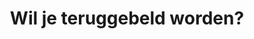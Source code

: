 ---
published: true
visible: false
cache_enabled: false
title: 'Wil je teruggebeld worden?'
form:
    name: callmeplease
    action: /thanks
    description: 'Snel contact opnemen'
    classes: 
    fields:
        -
            name: name
            label: 'Naam'
            autofocus: 'off'
            autocomplete: 'on'
            type: text
            id: data[name]
            validate:
                required: true
                pattern: ^[a-zA-Z]*$
        -
            name: phone
            label: 'Telefoonnummer'
            autofocus: 'off'
            autocomplete: 'on'
            type: tel
            id: data[phone]
            validate:
                required: true
        -
            name: about
            label: 'Waar gaat het over?'
            autofocus: 'off'
            autocomplete: 'off'
            type: textarea
            rows: 3
            id: data[about]
            validate:
                required: true
        -
            name: when
            label: 'Heb je een voorkeur voor het moment dat ik bel?'
            type: checkboxes
            id: data[when]
            default:
                ochtend: false
                middag: false
                avond: false
            options:
                ochtend: '9.00 - 12.00'
                middag: '13.00 - 17.00'
                avond: '19.00 - 21.00'
    buttons:
        -
            type: submit
            value: 'Verstuur'
    process:
        -
            email:
                from: mail@annekesinnema.nl
                to: mail@annekesinnema.nl
                subject: '[Bel me terug] {{ form.value.name|e }}'
                body: '{% include ''forms/data.html.twig'' %}'
        -
            save:
                fileprefix: callme-
                dateformat: Ymd-His-u
                extension: yaml
                body: '{% include ''forms/data.txt.twig'' %}'
        -
            message: 'Thank you for your feedback!'
---